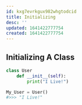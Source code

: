 ```yaml
---
id: kxg7evrkgux982whgtodcid
title: Initializing
desc: ''
updated: 1641422777754
created: 1641422777754
---
```



## Initializing A Class

```python
class User
	def __init__(self):
		print("I Live!")

My_User = User()
#>>> "I Live!"
```
